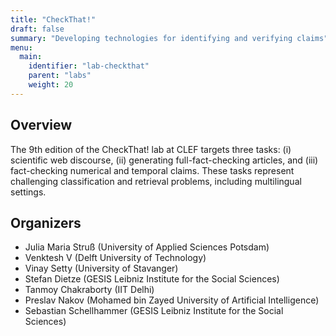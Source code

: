```yaml
---
title: "CheckThat!"
draft: false
summary: "Developing technologies for identifying and verifying claims"
menu:
  main:
    identifier: "lab-checkthat"
    parent: "labs"
    weight: 20
---
```


## Overview

The 9th edition of the CheckThat! lab at CLEF targets three tasks: (i) scientific web discourse, (ii) generating full-fact-checking articles, and (iii) fact-checking numerical and temporal claims. These tasks represent challenging classification and retrieval problems, including multilingual settings.

## Organizers

- Julia Maria Struß (University of Applied Sciences Potsdam)
- Venktesh V (Delft University of Technology)
- Vinay Setty (University of Stavanger)
- Stefan Dietze (GESIS Leibniz Institute for the Social Sciences)
- Tanmoy Chakraborty (IIT Delhi)
- Preslav Nakov (Mohamed bin Zayed University of Artificial Intelligence)
- Sebastian Schellhammer (GESIS Leibniz Institute for the Social Sciences) 
